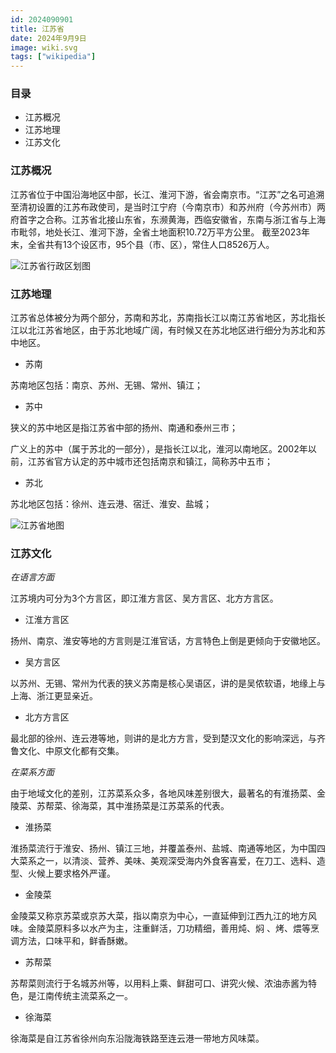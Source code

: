 ```yaml
---
id: 2024090901
title: 江苏省
date: 2024年9月9日
image: wiki.svg
tags: ["wikipedia"]
---
```



### 目录

 - 江苏概况
 - 江苏地理
 - 江苏文化


### 江苏概况

江苏省位于中国沿海地区中部，长江、淮河下游，省会南京市。“江苏”之名可追溯至清初设置的江苏布政使司，是当时江宁府（今南京市）和苏州府（今苏州市）两府首字之合称。江苏省北接山东省，东濒黄海，西临安徽省，东南与浙江省与上海市毗邻，地处长江、淮河下游，全省土地面积10.72万平方公里。 截至2023年末，全省共有13个设区市，95个县（市、区），常住人口8526万人。

![江苏省行政区划图](https://loongzxl.com/blogs/20240909江苏省行政区划图.jpg)


### 江苏地理

江苏省总体被分为两个部分，苏南和苏北，苏南指长江以南江苏省地区，苏北指长江以北江苏省地区，由于苏北地域广阔，有时候又在苏北地区进行细分为苏北和苏中地区。

- 苏南

苏南地区包括：南京、苏州、无锡、常州、镇江；

- 苏中

狭义的苏中地区是指江苏省中部的扬州、南通和泰州三市；

广义上的苏中（属于苏北的一部分），是指长江以北，淮河以南地区。2002年以前，江苏省官方认定的苏中城市还包括南京和镇江，简称苏中五市；

- 苏北

苏北地区包括：徐州、连云港、宿迁、淮安、盐城；

![江苏省地图](https://loongzxl.com/blogs/20240909江苏省地图.jpg)


### 江苏文化

*在语言方面*

江苏境内可分为3个方言区，即江淮方言区、吴方言区、北方方言区。

- 江淮方言区

扬州、南京、淮安等地的方言则是江淮官话，方言特色上倒是更倾向于安徽地区。

- 吴方言区

以苏州、无锡、常州为代表的狭义苏南是核心吴语区，讲的是吴侬软语，地缘上与上海、浙江更显亲近。

- 北方方言区

最北部的徐州、连云港等地，则讲的是北方方言，受到楚汉文化的影响深远，与齐鲁文化、中原文化都有交集。


*在菜系方面*

由于地域文化的差别，江苏菜系众多，各地风味差别很大，最著名的有淮扬菜、金陵菜、苏帮菜、徐海菜，其中淮扬菜是江苏菜系的代表。

- 淮扬菜

淮扬菜流行于淮安、扬州、镇江三地，并覆盖泰州、盐城、南通等地区，为中国四大菜系之一，以清淡、营养、美味、美观深受海内外食客喜爱，在刀工、选料、造型、火候上要求格外严谨。

- 金陵菜

金陵菜又称京苏菜或京苏大菜，指以南京为中心，一直延伸到江西九江的地方风味。金陵菜原料多以水产为主，注重鲜活，刀功精细，善用炖、焖 、烤、煨等烹调方法，口味平和，鲜香酥嫩。

- 苏帮菜

苏帮菜则流行于名城苏州等，以用料上乘、鲜甜可口、讲究火候、浓油赤酱为特色，是江南传统主流菜系之一。

- 徐海菜

徐海菜是自江苏省徐州向东沿陇海铁路至连云港一带地方风味菜。